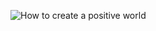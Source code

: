 ![How to create a positive world](https://github.com/user-attachments/assets/2974f4fb-0e0f-4169-b537-210ffc005881)
